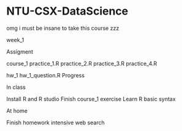 # NTU-CSX-DataScience
omg i must be insane to take this course zzz

week_1

Assigment

course_1
practice_1.R
practice_2.R
practice_3.R
practice_4.R

hw_1
hw_1_question.R
Progress

In class

Install R and R studio
Finish course_1 exercise
Learn R basic syntax

At home

Finish homework
intensive web search
